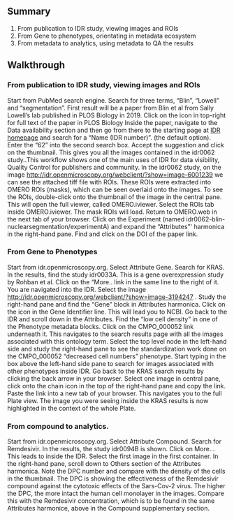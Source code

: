 ## Summary
1. From publication to IDR study, viewing images and ROIs
2. From Gene to phenotypes, orientating in metadata ecosystem
3. From metadata to analytics, using metadata to QA the results


## Walkthrough 

### From publication to IDR study, viewing images and ROIs
Start from PubMed search engine. Search for three terms, “Blin”, “Lowell” and “segmentation”. First result will be a paper from Blin et al from Sally Lowell’s lab published in PLOS Biology in 2019.
Click on the icon in top-right for full text of the paper in PLOS Biology
Inside the paper, navigate to the Data availability section and then go from there to the starting page at [IDR homepage](http://idr.openmicroscopy.org/) and search for a “Name (IDR number)”. (the default option). Enter the “62” into the second search box. Accept the suggestion and click on the thumbnail. This gives you all the images contained in the idr0062 study..This workflow shows one of the main uses of IDR for data visibility, Quality Control for publishers and community. 
In the idr0062 study, on the image http://idr.openmicroscopy.org/webclient/?show=image-6001239 we can see the attached tiff file with ROIs. These ROIs were extracted into OMERO ROIs (masks), which can be seen overlaid onto the images.
To see the ROIs, double-click onto the thumbnail of the image in the central pane. This will open the full viewer, called OMERO.iviewer.
Select the ROIs tab inside OMERO.iviewer. The mask ROIs will load.
Return to OMERO.web in the next tab of your browser.
Click on the Experiment (named idr0062-blin-nuclearsegmentation/experimentA)  and expand the “Attributes”' harmonica in the right-hand pane. Find and click on the DOI of the paper link.
### From Gene to Phenotypes
Start from idr.openmicroscopy.org. Select Attribute Gene. Search for KRAS. In the results, find the study idr0033A. This is a gene overexpression study by Rohban et al. Click on the “More.. link in the same line to the right of it. You are navigated into the IDR. Select the image http://idr.openmicroscopy.org/webclient/?show=image-3194247 . 
Study the right-hand pane and find the “Gene” block in Attributes harmonica. Click on the icon in the Gene Identifier line. This will lead you to NCBI. Go back to the IDR and scroll down in the Attributes. Find the “low cell density” in one of the Phenotype metadata blocks. Click on the CMPO_000052 link underneath it. This navigates to the search results page with all the images associated with this ontology term. Select the top level node in the left-hand side and study the right-hand pane to see the standardization work done on the CMPO_000052 “decreased cell numbers” phenotype. 
Start typing in the box above the left-hand side pane to search for images associated with other phenotypes inside IDR. 
Go back to the KRAS search results by clicking the back arrow in your browser. Select one image in central pane, click onto the chain icon in the top of the right-hand pane and copy the link. Paste the link into a new tab of your browser. This navigates you to the full Plate view. The image you were seeing inside the KRAS results is now highlighted in the context of the whole Plate.
### From compound to analytics.
Start from idr.openmicroscopy.org. Select Attribute Compound. Search for Remdesivir. In the results, the study idr0094B is shown. Click on More… This leads to inside the IDR. Select the first image in the first container.
In the right-hand pane, scroll down to Others section of the Attributes harmonica. Note the DPC number and compare with the density of the cells in the thumbnail. The DPC is showing the effectiveness of the Remdesivir compound against the cytotoxic effects of the Sars-Cov-2 virus. The higher the DPC, the more intact the human cell monolayer in the images. Compare this with the Remdesivir concentration, which is to be found in the same Attributes harmonice, above in the Compound supplementary section.
